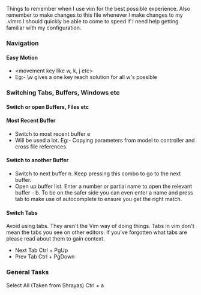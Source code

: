 Things to remember when I use vim for the best possible experience.
Also remember to make changes to this file whenever I make changes to my .vimrc
I should quickly be able to come to speed if I need help getting familiar with my
configuration.


### Navigation

#### Easy Motion
- <leader><leader><movement key like w, k, j etc>
- Eg:- \\w gives a one key reach solution for all w's possible

#### 

### Switching Tabs, Buffers, Windows etc

#### Switch or open Buffers, Files etc
#### Most Recent Buffer
- Switch to most recent buffer <leader>e
- Will be used a lot. Eg:- Copying parameters from model to controller and cross file
references.

#### Switch to another Buffer
- Switch to next buffer <leader>n. Keep pressing this combo to go to the next buffer.
- Open up buffer list. Enter a number or partial name to open the relevant
buffer - <leader>b. To be on the safer side you can even enter a name and press 
tab to make use of autocomplete to ensure you get the right match.


#### Switch Tabs
Avoid using tabs. They aren't the Vim way of doing things. Tabs in vim don't mean
the tabs you see on other editors. If you've forgotten what tabs are please read 
about them to gain context.
- Next Tab  Ctrl + PgUp 
- Prev Tab  Ctrl + PgDown



### General Tasks
Select All (Taken from Shrayas)
Ctrl + a
